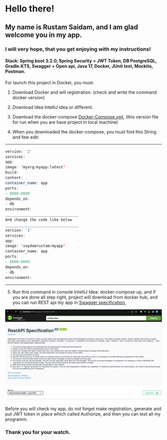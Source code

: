 # Hello there!
## My name is Rustam Saidam, and I am glad welcome you in my app.
### I will very hope, that you get enjoying with my instructions!

 
#### Stack: Spring boot 3.2.0, Spring Security + JWT Token, DB PostgreSQL, Gradle.KTS, Swagger + Open api, Java 17, Docker, JUnit test, Mockito, Postman.

For launch this project in Docker, you must:

1) Download Docker and will registration. (check and write the command docker version)
2) Download Idea IntelliJ idea or different.
3) Download the docker-compose
   [Docker-Compose.yml](https://github.com/RustamSaydam/TestEFFECTIVEmobile/blob/saidam_back_beta/docker-compose.yml), (this version file for run when you are have project in local machine)

4) When you downloaded the docker-compose, you must find this String and few edit:
_________________________________
``` java
version: '2'
services:
app:
image: 'myorg/myapp:latest'
build:
context: .
container_name: app
ports:
- 8080:8080
depends_on:
- db
environment:
_________________________________
And change the code like below
_________________________________
version: '2'
services:
app:
image: 'saydamrustam/myapp'
container_name: app
ports:
- 8080:8080
depends_on:
- db
environment:
```
_______________________________
5) Run this command in console IntelliJ Idea: docker-compose up, and if you are done all step right, project will download from docker hub, and you can run REST api my app in [Swagger specification.](http://localhost:8080/swagger-ui/index.html#/authentication-controller)
 
![HelloWorld](https://github.com/RustamSaydam/RustamSaydam/blob/master/Screenshot%202023-12-23%20at%2023.13.03.png?raw=true)

Before you will check my app, do not forget make registration,  generate and put JWT token in place which called Authorize, and then you can test all my programm.


### Thank you for your watch.

